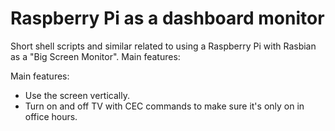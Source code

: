 # Raspberry Pi as a dashboard monitor
Short shell scripts and similar related to using a Raspberry Pi with Rasbian as a "Big Screen Monitor". Main features:

Main features:
- Use the screen vertically.
- Turn on and off TV with CEC commands to make sure it's only on in office hours.
